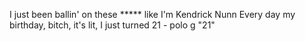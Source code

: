 I just been ballin' on these ***** like I'm Kendrick Nunn
Every day my birthday, bitch, it's lit, I just turned 21 - polo g "21"
